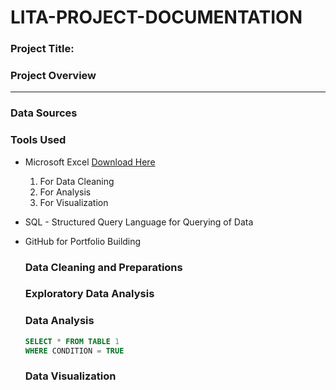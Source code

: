 # LITA-PROJECT-DOCUMENTATION

### Project Title: 

### Project Overview
---
### Data Sources

### Tools Used
- Microsoft Excel [Download Here](https://www.microsoft.com)
  
   1. For Data Cleaning
   2. For Analysis
   3. For Visualization
      
- SQL - Structured Query Language for Querying of Data 
- GitHub for Portfolio Building

  ### Data Cleaning and Preparations

  ### Exploratory Data Analysis

  ### Data Analysis

  ``` SQL
  SELECT * FROM TABLE 1
  WHERE CONDITION = TRUE
  ```

  ### Data Visualization
